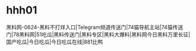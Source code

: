 # hhh01
黑料网-0624-黑料不打烊入口|Telegram频道传送门|74猫导航主站|74猫传送门|78黑料网|51吃瓜|黑料传送门|黑料专区|黑料大爆料|黑料网今日黑料万里长征|国产吃瓜|今日吃瓜|今日吃瓜在线|881比鸭

